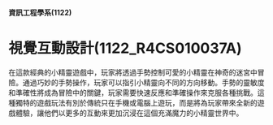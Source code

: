 #### 資訊工程學系(1122)
# 視覺互動設計(1122_R4CS010037A)

在這款經典的小精靈遊戲中，玩家將透過手勢控制可愛的小精靈在神奇的迷宮中冒險。通過巧妙的手勢操作，玩家可以指引小精靈向不同的方向移動。手勢的靈敏度和準確性將成為冒險中的關鍵，玩家需要快速反應和準確操作來克服各種挑戰。這種獨特的遊戲玩法有別於傳統只在手機或電腦上遊玩，而是將為玩家帶來全新的遊戲體驗，讓他們以更多的互動來更加沉浸在這個充滿魔力的小精靈世界中。




